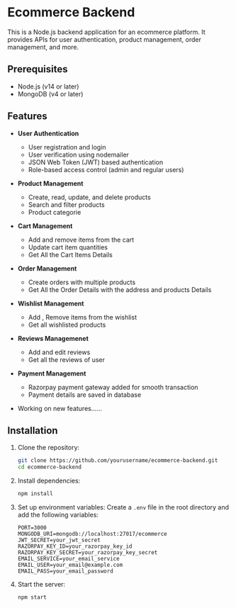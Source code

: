# Ecommerce Backend

This is a Node.js backend application for an ecommerce platform. It provides APIs for user authentication, product management, order management, and more.

## Prerequisites

- Node.js (v14 or later)
- MongoDB (v4 or later)

## Features

- **User Authentication**
  - User registration and login
  - User verification using nodemailer
  - JSON Web Token (JWT) based authentication
  - Role-based access control (admin and regular users)

- **Product Management**
  - Create, read, update, and delete products
  - Search and filter products
  - Product categorie

- **Cart Management**
  - Add and remove items from the cart
  - Update cart item quantities
  - Get All the Cart Items Details

- **Order Management**
  - Create orders with multiple products
  - Get All the Order Details with the address and products Details

- **Wishlist Management**
  - Add , Remove items from the wishlist
  - Get all wishlisted products

- **Reviews Managemenet**
  - Add and edit reviews
  - Get all the reviews of user

- **Payment Management**
  - Razorpay payment gateway added for smooth transaction
  - Payment details are saved in database

  
- Working on new features......

## Installation

1. Clone the repository:
    ```sh
    git clone https://github.com/yourusername/ecommerce-backend.git
    cd ecommerce-backend
    ```

2. Install dependencies:
    ```sh
    npm install
    ```

3. Set up environment variables:
    Create a `.env` file in the root directory and add the following variables:
    ```env
    PORT=3000
    MONGODB_URI=mongodb://localhost:27017/ecommerce
    JWT_SECRET=your_jwt_secret
    RAZORPAY_KEY_ID=your_razorpay_key_id
    RAZORPAY_KEY_SECRET=your_razorpay_key_secret
    EMAIL_SERVICE=your_email_service
    EMAIL_USER=your_email@example.com
    EMAIL_PASS=your_email_password
    ```

4. Start the server:
    ```sh
    npm start
    ```


